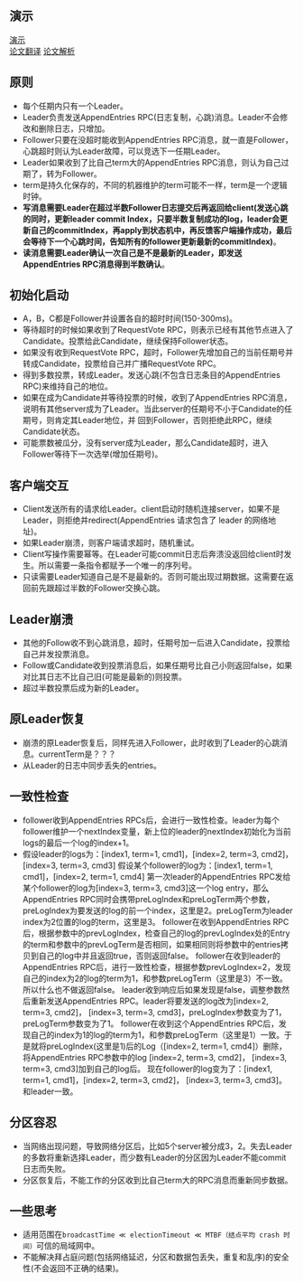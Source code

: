 ## 演示
[演示](http://thesecretlivesofdata.com/raft/)  
[论文翻译](https://www.jianshu.com/p/2a2ba021f721?utm_campaign=maleskine&utm_content=note&utm_medium=seo_notes&utm_source=recommendation)
[论文解析](https://blog.csdn.net/rsy56640/article/details/89116768)    
## 原则
* 每个任期内只有一个Leader。
* Leader负责发送AppendEntries RPC(日志复制，心跳)消息。Leader不会修改和删除日志，只增加。
* Follower只要在没超时能收到AppendEntries RPC消息，就一直是Follower，心跳超时则认为Leader故障，可以竞选下一任期Leader。
* Leader如果收到了比自己term大的AppendEntries RPC消息，则认为自己过期了，转为Follower。
* term是持久化保存的，不同的机器维护的term可能不一样，term是一个逻辑时钟。
* **写消息需要Leader在超过半数Follower日志提交后再返回给client(发送心跳的同时，更新leader commit Index，只要半数复制成功的log，leader会更新自己的commitIndex，再apply到状态机中，再反馈客户端操作成功，最后会等待下一个心跳时间，告知所有的follower更新最新的commitIndex)**。
* **读消息需要Leader确认一次自己是不是最新的Leader，即发送AppendEntries RPC消息得到半数确认**。

## 初始化启动
* A，B，C都是Follower并设置各自的超时时间(150-300ms)。
* 等待超时的时候如果收到了RequestVote RPC，则表示已经有其他节点进入了Candidate。投票给此Candidate，继续保持Follower状态。
* 如果没有收到RequestVote RPC，超时，Follower先增加自己的当前任期号并转成Candidate，投票给自己并广播RequestVote RPC。
* 得到多数投票，转成Leader。发送心跳(不包含日志条目的AppendEntries RPC)来维持自己的地位。
* 如果在成为Candidate并等待投票的时候，收到了AppendEntries RPC消息，说明有其他server成为了Leader。当此server的任期号不小于Candidate的任期号，则肯定其Leader地位，并
回到Follower，否则拒绝此RPC，继续Candidate状态。
* 可能票数被瓜分，没有server成为Leader，那么Candidate超时，进入Follower等待下一次选举(增加任期号)。

## 客户端交互
* Client发送所有的请求给Leader。client启动时随机连接server，如果不是Leader，则拒绝并redirect(AppendEntries 请求包含了 leader 的网络地址)。
* 如果Leader崩溃，则客户端请求超时，随机重试。
* Client写操作需要幂等。在Leader可能commit日志后奔溃没返回给client时发生。所以需要一条指令都赋予一个唯一的序列号。
* 只读需要Leader知道自己是不是最新的。否则可能出现过期数据。这需要在返回前先跟超过半数的Follower交换心跳。

## Leader崩溃
* 其他的Follow收不到心跳消息，超时，任期号加一后进入Candidate，投票给自己并发投票消息。
* Follow或Candidate收到投票消息后，如果任期号比自己小则返回false，如果对比其日志不比自己旧(可能是最新的)则投票。
* 超过半数投票后成为新的Leader。

## 原Leader恢复
* 崩溃的原Leader恢复后，同样先进入Follower，此时收到了Leader的心跳消息。currentTerm是？？？
* 从Leader的日志中同步丢失的entries。

## 一致性检查
* follower收到AppendEntries RPCs后，会进行一致性检查。leader为每个follower维护一个nextIndex变量，新上位的leader的nextIndex初始化为当前logs的最后一个log的index+1。
* 假设leader的logs为：[index1, term=1, cmd1]，[index=2, term=3, cmd2]， [index=3, term=3, cmd3]
  假设某个follower的log为：[index1, term=1, cmd1]，[index=2, term=1, cmd4]
  第一次leader的AppendEntries RPC发给某个follower的log为[index=3, term=3, cmd3]这一个log entry，那么AppendEntries RPC同时会携带preLogIndex和preLogTerm两个参数，preLogIndex为要发送的log的前一个index，这里是2。preLogTerm为leader index为2位置的log的term，这里是3。
  follower在收到AppendEntries RPC后，根据参数中的prevLogIndex，检查自己的log的prevLogIndex处的Entry的term和参数中的prevLogTerm是否相同，如果相同则将参数中的entries拷贝到自己的log中并且返回true，否则返回false。
  follower在收到leader的AppendEntries RPC后，进行一致性检查，根据参数prevLogIndex=2，发现自己的index为2的log的term为1，和参数preLogTerm（这里是3）不一致。所以什么也不做返回false。
  leader收到响应后如果发现是false，调整参数然后重新发送AppendEntries RPC。leader将要发送的log改为[index=2, term=3, cmd2]， [index=3, term=3, cmd3]，preLogIndex参数变为了1，preLogTerm参数变为了1。
  follower在收到这个AppendEntries RPC后，发现自己的index为1的log的term为1，和参数preLogTerm（这里是1）一致。于是就将preLogIndex(这里是1)后的Log（[index=2, term=1, cmd4]）删除，将AppendEntries RPC参数中的log [index=2, term=3, cmd2]， [index=3, term=3, cmd3]加到自己的log后。
  现在follower的log变为了：[index1, term=1, cmd1]，[index=2, term=3, cmd2]， [index=3, term=3, cmd3]。和leader一致。

## 分区容忍
* 当网络出现问题，导致网络分区后，比如5个server被分成3，2。失去Leader的多数将重新选择Leader，而少数有Leader的分区因为Leader不能commit日志而失败。
* 分区恢复后，不能工作的分区收到比自己term大的RPC消息而重新同步数据。

## 一些思考
* 适用范围在`broadcastTime ≪ electionTimeout ≪ MTBF（结点平均 crash 时间）`可信的局域网中。
* 不能解决拜占庭问题(包括网络延迟，分区和数据包丢失，重复和乱序)的安全性(不会返回不正确的结果)。